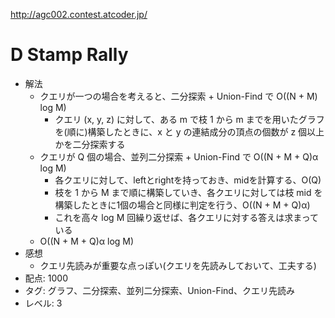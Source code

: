 http://agc002.contest.atcoder.jp/

# D Stamp Rally
- 解法
    - クエリが一つの場合を考えると、二分探索 + Union-Find で O((N + M) log M)
        - クエリ (x, y, z) に対して、ある m で枝 1 から m までを用いたグラフを(順に)構築したときに、x と y の連結成分の頂点の個数が z 個以上かを二分探索する
    - クエリが Q 個の場合、並列二分探索 + Union-Find で O((N + M + Q)α log M)
        - 各クエリに対して、leftとrightを持っておき、midを計算する、O(Q)
        - 枝を 1 から M まで順に構築していき、各クエリに対しては枝 mid を構築したときに1個の場合と同様に判定を行う、O((N + M + Q)α)
        - これを高々 log M 回繰り返せば、各クエリに対する答えは求まっている
    - O((N + M + Q)α log M)
- 感想
    - クエリ先読みが重要な点っぽい(クエリを先読みしておいて、工夫する)
- 配点: 1000
- タグ: グラフ、二分探索、並列二分探索、Union-Find、クエリ先読み
- レベル: 3
